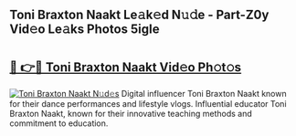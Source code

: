 ## Toni Braxton Naakt Le𝚊k𝚎d N𝚞𝚍e - Part-Z0y Vid𝚎o Le𝚊ks Photos 5igIe

# <h2><a href="http://fb8aza.evod.top/?m=Toni+Braxton+Naakt">🔗 👉🔴 Toni Braxton Naakt Vid𝚎o Ph𝚘t𝚘s</a></h2>

[![Toni Braxton Naakt N𝚞d𝚎s](https://i.imgur.com/8V9OHl7.gif)](http://fb8aza.evod.top/?m=Toni+Braxton+Naakt)
Digital influencer Toni Braxton Naakt known for their dance performances and lifestyle vlogs. Influential educator Toni Braxton Naakt, known for their innovative teaching methods and commitment to education. 
